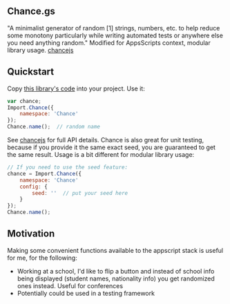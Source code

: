 ## Chance.gs

"A minimalist generator of random [1] strings, numbers, etc. to help reduce some monotony particularly while writing automated tests or anywhere else you need anything random." Modified for AppsScripts context, modular library usage. [chancejs](https://chancejs.com)

## Quickstart

Copy [this library's code](https://github.com/classroomtechtools/modularLibraries.gs/blob/master/Chance/Chance.gs) into your project. Use it:

```js
var chance;
Import.Chance({
    namespace: 'Chance'
});
Chance.name();  // random name
```

See [chancejs](https://chancejs.com) for full API details. Chance is also great for unit testing, because if you provide it the same exact seed, you are guaranteed to get the same result. Usage is a bit different for modular library usage:

```js
// If you need to use the seed feature:
chance = Import.Chance({
    namespace: 'Chance'
    config: {
        seed: ''  // put your seed here
    }
});
Chance.name();
```

## Motivation

Making some convenient functions available to the appscript stack is useful for me, for the following:

- Working at a school, I'd like to flip a button and instead of school info being displayed (student names, nationality info) you get randomized ones instead. Useful for conferences
- Potentially could be used in a testing framework
